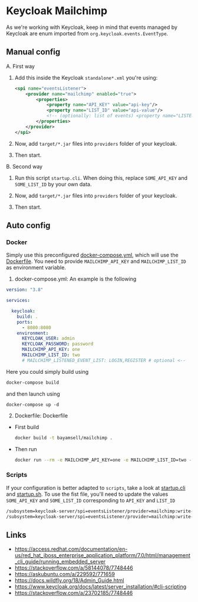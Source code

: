 # Keycloak Mailchimp

As we're working with Keycloak, keep in mind that events managed by 
Keycloak are enum imported from `org.keycloak.events.EventType`.

## Manual config
A. First way

1. Add this inside the Keycloak `standalone*.xml` you're using:
    ```xml
    <spi name="eventsListener">
        <provider name="mailchimp" enabled="true">
            <properties>
                <property name="API_KEY" value="api-key"/>
                <property name="LIST_ID" value="api-value"/>
                <!-- (optionally: list of events) <property name="LISTENED_EVENT_LIST" value="LOGIN,REGISTER,LOGOUT"/> -->
            </properties>
        </provider>
    </spi>
    ```

2. Now, add `target/*.jar` files into `providers` folder of your keycloak.

3. Then start.

B. Second way

1. Run this script `startup.cli`. When doing this, replace `SOME_API_KEY` and `SOME_LIST_ID`
   by your own data.

2. Now, add `target/*.jar` files into `providers` folder of your keycloak.

3. Then start.

## Auto config

### Docker

Simply use this preconfigured [docker-compose.yml](./docker-compose.yml), which will use the [Dockerfile](./Dockerfile).
You need to provide `MAILCHIMP_API_KEY` and `MAILCHIMP_LIST_ID` as environment variable.

1. docker-compose.yml: An example is the following
```yaml
version: "3.8"

services:

  keycloak:
    build: .
    ports:
      - 8080:8080
    environment:
      KEYCLOAK_USER: admin
      KEYCLOAK_PASSWORD: password
      MAILCHIMP_API_KEY: one
      MAILCHIMP_LIST_ID: two
      # MAILCHIMP_LISTENED_EVENT_LIST: LOGIN,REGISTER # optional <--
```

Here you could simply build using
```bash
docker-compose build
```

and then launch using
```
docker-compose up -d
```

2. Dockerfile: Dockerfile

- First build
   ```bash
   docker build -t bayamsell/mailchimp .
   ```
- Then run
   ```bash
  docker run --rm -e MAILCHIMP_API_KEY=one -e MAILCHIMP_LIST_ID=two -p 8080:8080 bayamsell/mailchimp
   ```
  
### Scripts

If your configuration is better adapted to `scripts`, take a look at
[startup.cli](./startup.cli) and [startup.sh](./startup.sh).
To use the fist file, you'll need to update the values
`SOME_API_KEY` and `SOME_LIST_ID` corresponding to `API_KEY` and `LIST_ID`

```bash
/subsystem=keycloak-server/spi=eventsListener/provider=mailchimp:write-attribute(name=properties.API_KEY,value="SOME_API_KEY")
/subsystem=keycloak-server/spi=eventsListener/provider=mailchimp:write-attribute(name=properties.LIST_ID,value="SOME_LIST_ID")
```

## Links

- https://access.redhat.com/documentation/en-us/red_hat_jboss_enterprise_application_platform/7.0/html/management_cli_guide/running_embedded_server
- https://stackoverflow.com/a/58144078/7748446
- https://askubuntu.com/a/229592/771659
- https://docs.wildfly.org/18/Admin_Guide.html
- https://www.keycloak.org/docs/latest/server_installation/#cli-scripting
- https://stackoverflow.com/a/23702185/7748446
